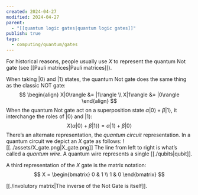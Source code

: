 ```yaml
---
created: 2024-04-27
modified: 2024-04-27
parent:
  - "[[quantum logic gates|quantum logic gates]]"
publish: true
tags:
  - computing/quantum/gates
---
```

For historical reasons, people usually use $X$ to represent the quantum Not gate (see [[Pauli matrices|Pauli matrices]]).

When taking  $|0\rangle$ and $|1\rangle$ states, the quantum Not gate does the same thing as the classic NOT gate:
$$
\begin{align}
X|0\rangle &= |1\rangle \\
X|1\rangle &= |0\rangle
\end{align}
$$
When the quantum Not gate act on a superposition state $\alpha|0\rangle + \beta|1\rangle$, it interchange the roles of $|0\rangle$ and $|1\rangle$:
$$
X(\alpha|0\rangle + \beta|1\rangle) = \alpha|1\rangle + \beta|0\rangle
$$
There’s an alternate representation, the _quantum circuit_ representation. In a quantum circuit we depict an $X$ gate as follows:
![[../assets/X_gate.png|X_gate.png]]
The line from left to right is what’s called a _quantum wire_. A quantum wire represents a single [[./qubits|qubit]].

A third representation of the $X$ gate is the matrix notation:
$$
X = \begin{bmatrix}
0 & 1 \\
1 & 0
\end{bmatrix}
$$

[[./involutory matrix|The inverse of the Not Gate is itself]].